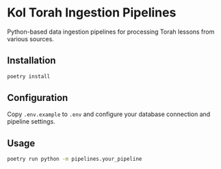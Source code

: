 # Kol Torah Ingestion Pipelines

Python-based data ingestion pipelines for processing Torah lessons from various sources.

## Installation

```bash
poetry install
```

## Configuration

Copy `.env.example` to `.env` and configure your database connection and pipeline settings.

## Usage

```bash
poetry run python -m pipelines.your_pipeline
```
